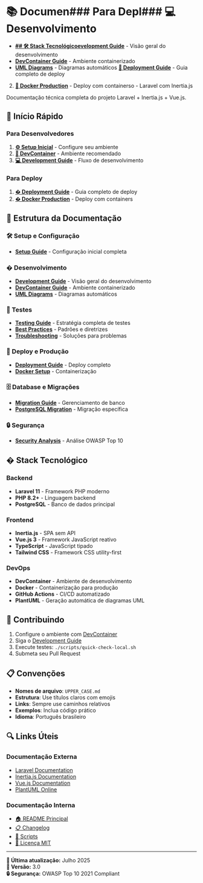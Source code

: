 # 📚 Documen### Para Depl### 💻 Desenvolvimento

-   **[## 🛠️ Stack Tecnológicoevelopment Guide](./development/README.md)** - Visão geral do desenvolvimento
-   **[DevContainer Guide](./development/DEVCONTAINER.md)** - Ambiente containerizado
-   **[UML Diagrams](./development/UML_DIAGRAMS.md)** - Diagramas automáticos **[🚢 Deployment Guide](./deployment/README.md)** - Guia completo de deploy

2. **[🐋 Docker Production](./deployment/DOCKER.md)** - Deploy com containerso - Laravel com Inertia.js

Documentação técnica completa do projeto Laravel + Inertia.js + Vue.js.

## 🚀 Início Rápido

### Para Desenvolvedores

1. **[⚙️ Setup Inicial](./setup/README.md)** - Configure seu ambiente
2. **[🐳 DevContainer](./development/DEVCONTAINER.md)** - Ambiente recomendado
3. **[💻 Development Guide](./development/README.md)** - Fluxo de desenvolvimento

### Para Deploy

1. **[� Deployment Guide](./deployment/README.md)** - Guia completo de deploy
2. **[� Docker Production](./deployment/DOCKER.md)** - Deploy com containers

## 📂 Estrutura da Documentação

### 🛠️ Setup e Configuração

-   **[Setup Guide](./setup/README.md)** - Configuração inicial completa

### � Desenvolvimento

-   **[Development Guide](./development/README.md)** - Visão geral do desenvolvimento
-   **[DevContainer Guide](./development/DEVCONTAINER.md)** - Ambiente containerizado
-   **[UML Diagrams](./development/UML_DIAGRAMS.md)** - Diagramas automáticos

### 🧪 Testes

-   **[Testing Guide](./testing/README.md)** - Estratégia completa de testes
-   **[Best Practices](./testing/BEST_PRACTICES.md)** - Padrões e diretrizes
-   **[Troubleshooting](./testing/TROUBLESHOOTING.md)** - Soluções para problemas

### 🚢 Deploy e Produção

-   **[Deployment Guide](./deployment/README.md)** - Deploy completo
-   **[Docker Setup](./deployment/DOCKER.md)** - Containerização

### 🗄️ Database e Migrações

-   **[Migration Guide](./migrations/README.md)** - Gerenciamento de banco
-   **[PostgreSQL Migration](./migrations/POSTGRESQL_MIGRATION.md)** - Migração específica

### 🔒 Segurança

-   **[Security Analysis](./SECURITY_ANALYSIS.md)** - Análise OWASP Top 10

## �️ Stack Tecnológico

### Backend

-   **Laravel 11** - Framework PHP moderno
-   **PHP 8.2+** - Linguagem backend
-   **PostgreSQL** - Banco de dados principal

### Frontend

-   **Inertia.js** - SPA sem API
-   **Vue.js 3** - Framework JavaScript reativo
-   **TypeScript** - JavaScript tipado
-   **Tailwind CSS** - Framework CSS utility-first

### DevOps

-   **DevContainer** - Ambiente de desenvolvimento
-   **Docker** - Containerização para produção
-   **GitHub Actions** - CI/CD automatizado
-   **PlantUML** - Geração automática de diagramas UML

## 🤝 Contribuindo

1. Configure o ambiente com [DevContainer](./development/DEVCONTAINER.md)
2. Siga o [Development Guide](./development/README.md)
3. Execute testes: `./scripts/quick-check-local.sh`
4. Submeta seu Pull Request

## 📋 Convenções

-   **Nomes de arquivo**: `UPPER_CASE.md`
-   **Estrutura**: Use títulos claros com emojis
-   **Links**: Sempre use caminhos relativos
-   **Exemplos**: Inclua código prático
-   **Idioma**: Português brasileiro

## 🔍 Links Úteis

### Documentação Externa

-   [Laravel Documentation](https://laravel.com/docs)
-   [Inertia.js Documentation](https://inertiajs.com/)
-   [Vue.js Documentation](https://vuejs.org/)
-   [PlantUML Online](http://www.plantuml.com/plantuml/uml/)

### Documentação Interna

-   [🏠 README Principal](../README.md)
-   [📋 Changelog](./CHANGELOG.md)
-   [🔧 Scripts](../scripts/README.md)
-   [📄 Licença MIT](./LICENSE_TEMPLATE.md)

---

**📅 Última atualização:** Julho 2025  
**📖 Versão:** 3.0  
**🔒 Segurança:** OWASP Top 10 2021 Compliant
